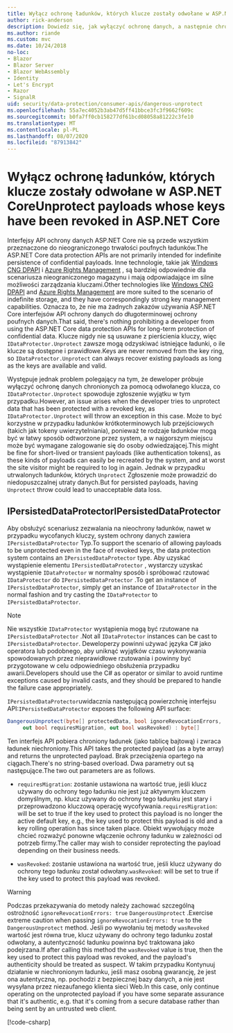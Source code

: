 ```yaml
---
title: Wyłącz ochronę ładunków, których klucze zostały odwołane w ASP.NET Core
author: rick-anderson
description: Dowiedz się, jak wyłączyć ochronę danych, a następnie chronić klucze, które zostały odwołane w aplikacji ASP.NET Core.
ms.author: riande
ms.custom: mvc
ms.date: 10/24/2018
no-loc:
- Blazor
- Blazor Server
- Blazor WebAssembly
- Identity
- Let's Encrypt
- Razor
- SignalR
uid: security/data-protection/consumer-apis/dangerous-unprotect
ms.openlocfilehash: 55a7ec4052b3ab47d5ff41bbce3fc3f9662f609c
ms.sourcegitcommit: b0fa7ff0cb158277df61bcd08058a81222c3fe10
ms.translationtype: MT
ms.contentlocale: pl-PL
ms.lasthandoff: 08/07/2020
ms.locfileid: "87913842"
---
```

# <a name="unprotect-payloads-whose-keys-have-been-revoked-in-aspnet-core"></a><span data-ttu-id="17802-103">Wyłącz ochronę ładunków, których klucze zostały odwołane w ASP.NET Core</span><span class="sxs-lookup"><span data-stu-id="17802-103">Unprotect payloads whose keys have been revoked in ASP.NET Core</span></span>

<a name="data-protection-consumer-apis-dangerous-unprotect"></a>

<span data-ttu-id="17802-104">Interfejsy API ochrony danych ASP.NET Core nie są przede wszystkim przeznaczone do nieograniczonego trwałości poufnych ładunków.</span><span class="sxs-lookup"><span data-stu-id="17802-104">The ASP.NET Core data protection APIs are not primarily intended for indefinite persistence of confidential payloads.</span></span> <span data-ttu-id="17802-105">Inne technologie, takie jak [Windows CNG DPAPI](/windows/win32/seccng/cng-dpapi) i [Azure Rights Management](/rights-management/) , są bardziej odpowiednie dla scenariusza nieograniczonego magazynu i mają odpowiadające im silne możliwości zarządzania kluczami.</span><span class="sxs-lookup"><span data-stu-id="17802-105">Other technologies like [Windows CNG DPAPI](/windows/win32/seccng/cng-dpapi) and [Azure Rights Management](/rights-management/) are more suited to the scenario of indefinite storage, and they have correspondingly strong key management capabilities.</span></span> <span data-ttu-id="17802-106">Oznacza to, że nie ma żadnych zakazów używania ASP.NET Core interfejsów API ochrony danych do długoterminowej ochrony poufnych danych.</span><span class="sxs-lookup"><span data-stu-id="17802-106">That said, there's nothing prohibiting a developer from using the ASP.NET Core data protection APIs for long-term protection of confidential data.</span></span> <span data-ttu-id="17802-107">Klucze nigdy nie są usuwane z pierścienia kluczy, więc `IDataProtector.Unprotect` zawsze mogą odzyskiwać istniejące ładunki, o ile klucze są dostępne i prawidłowe.</span><span class="sxs-lookup"><span data-stu-id="17802-107">Keys are never removed from the key ring, so `IDataProtector.Unprotect` can always recover existing payloads as long as the keys are available and valid.</span></span>

<span data-ttu-id="17802-108">Występuje jednak problem polegający na tym, że deweloper próbuje wyłączyć ochronę danych chronionych za pomocą odwołanego klucza, co `IDataProtector.Unprotect` spowoduje zgłoszenie wyjątku w tym przypadku.</span><span class="sxs-lookup"><span data-stu-id="17802-108">However, an issue arises when the developer tries to unprotect data that has been protected with a revoked key, as `IDataProtector.Unprotect` will throw an exception in this case.</span></span> <span data-ttu-id="17802-109">Może to być korzystne w przypadku ładunków krótkoterminowych lub przejściowych (takich jak tokeny uwierzytelniania), ponieważ te rodzaje ładunków mogą być w łatwy sposób odtworzone przez system, a w najgorszym miejscu może być wymagane zalogowanie się do osoby odwiedzającej.</span><span class="sxs-lookup"><span data-stu-id="17802-109">This might be fine for short-lived or transient payloads (like authentication tokens), as these kinds of payloads can easily be recreated by the system, and at worst the site visitor might be required to log in again.</span></span> <span data-ttu-id="17802-110">Jednak w przypadku utrwalonych ładunków, których `Unprotect` Zgłoszenie może prowadzić do niedopuszczalnej utraty danych.</span><span class="sxs-lookup"><span data-stu-id="17802-110">But for persisted payloads, having `Unprotect` throw could lead to unacceptable data loss.</span></span>

## <a name="ipersisteddataprotector"></a><span data-ttu-id="17802-111">IPersistedDataProtector</span><span class="sxs-lookup"><span data-stu-id="17802-111">IPersistedDataProtector</span></span>

<span data-ttu-id="17802-112">Aby obsłużyć scenariusz zezwalania na nieochrony ładunków, nawet w przypadku wycofanych kluczy, system ochrony danych zawiera `IPersistedDataProtector` Typ.</span><span class="sxs-lookup"><span data-stu-id="17802-112">To support the scenario of allowing payloads to be unprotected even in the face of revoked keys, the data protection system contains an `IPersistedDataProtector` type.</span></span> <span data-ttu-id="17802-113">Aby uzyskać wystąpienie elementu `IPersistedDataProtector` , wystarczy uzyskać wystąpienie `IDataProtector` w normalny sposób i spróbować rzutować `IDataProtector` do `IPersistedDataProtector` .</span><span class="sxs-lookup"><span data-stu-id="17802-113">To get an instance of `IPersistedDataProtector`, simply get an instance of `IDataProtector` in the normal fashion and try casting the `IDataProtector` to `IPersistedDataProtector`.</span></span>

> [!NOTE]
> <span data-ttu-id="17802-114">Nie wszystkie `IDataProtector` wystąpienia mogą być rzutowane na `IPersistedDataProtector` .</span><span class="sxs-lookup"><span data-stu-id="17802-114">Not all `IDataProtector` instances can be cast to `IPersistedDataProtector`.</span></span> <span data-ttu-id="17802-115">Deweloperzy powinni używać języka C# jako operatora lub podobnego, aby uniknąć wyjątków czasu wykonywania spowodowanych przez nieprawidłowe rzutowania i powinny być przygotowane w celu odpowiedniego obsłużenia przypadku awarii.</span><span class="sxs-lookup"><span data-stu-id="17802-115">Developers should use the C# as operator or similar to avoid runtime exceptions caused by invalid casts, and they should be prepared to handle the failure case appropriately.</span></span>

<span data-ttu-id="17802-116">`IPersistedDataProtector`uwidacznia następującą powierzchnię interfejsu API:</span><span class="sxs-lookup"><span data-stu-id="17802-116">`IPersistedDataProtector` exposes the following API surface:</span></span>

```csharp
DangerousUnprotect(byte[] protectedData, bool ignoreRevocationErrors,
     out bool requiresMigration, out bool wasRevoked) : byte[]
```

<span data-ttu-id="17802-117">Ten interfejs API pobiera chroniony ładunek (jako tablicę bajtową) i zwraca ładunek niechroniony.</span><span class="sxs-lookup"><span data-stu-id="17802-117">This API takes the protected payload (as a byte array) and returns the unprotected payload.</span></span> <span data-ttu-id="17802-118">Brak przeciążenia opartego na ciągach.</span><span class="sxs-lookup"><span data-stu-id="17802-118">There's no string-based overload.</span></span> <span data-ttu-id="17802-119">Dwa parametry out są następujące.</span><span class="sxs-lookup"><span data-stu-id="17802-119">The two out parameters are as follows.</span></span>

* <span data-ttu-id="17802-120">`requiresMigration`: zostanie ustawiona na wartość true, jeśli klucz używany do ochrony tego ładunku nie jest już aktywnym kluczem domyślnym, np. klucz używany do ochrony tego ładunku jest stary i przeprowadzono kluczową operację wycofywania.</span><span class="sxs-lookup"><span data-stu-id="17802-120">`requiresMigration`: will be set to true if the key used to protect this payload is no longer the active default key, e.g., the key used to protect this payload is old and a key rolling operation has since taken place.</span></span> <span data-ttu-id="17802-121">Obiekt wywołujący może chcieć rozważyć ponowne włączenie ochrony ładunku w zależności od potrzeb firmy.</span><span class="sxs-lookup"><span data-stu-id="17802-121">The caller may wish to consider reprotecting the payload depending on their business needs.</span></span>

* <span data-ttu-id="17802-122">`wasRevoked`: zostanie ustawiona na wartość true, jeśli klucz używany do ochrony tego ładunku został odwołany.</span><span class="sxs-lookup"><span data-stu-id="17802-122">`wasRevoked`: will be set to true if the key used to protect this payload was revoked.</span></span>

>[!WARNING]
> <span data-ttu-id="17802-123">Podczas przekazywania do metody należy zachować szczególną ostrożność `ignoreRevocationErrors: true` `DangerousUnprotect` .</span><span class="sxs-lookup"><span data-stu-id="17802-123">Exercise extreme caution when passing `ignoreRevocationErrors: true` to the `DangerousUnprotect` method.</span></span> <span data-ttu-id="17802-124">Jeśli po wywołaniu tej metody `wasRevoked` wartość jest równa true, klucz używany do ochrony tego ładunku został odwołany, a autentyczność ładunku powinna być traktowana jako podejrzana.</span><span class="sxs-lookup"><span data-stu-id="17802-124">If after calling this method the `wasRevoked` value is true, then the key used to protect this payload was revoked, and the payload's authenticity should be treated as suspect.</span></span> <span data-ttu-id="17802-125">W takim przypadku Kontynuuj działanie w niechronionym ładunku, jeśli masz osobną gwarancję, że jest ona autentyczna, np. pochodzi z bezpiecznej bazy danych, a nie jest wysyłana przez niezaufanego klienta sieci Web.</span><span class="sxs-lookup"><span data-stu-id="17802-125">In this case, only continue operating on the unprotected payload if you have some separate assurance that it's authentic, e.g. that it's coming from a secure database rather than being sent by an untrusted web client.</span></span>

[!code-csharp[](dangerous-unprotect/samples/dangerous-unprotect.cs)]
